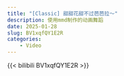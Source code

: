```yaml
---
title: "[Classic] 甜甜花甜不过芭芭拉～"
description: 使用mmd制作的动画舞蹈
date: 2025-01-28
slug: BV1xqfQY1E2R
categories:
    - Video
---
```


{{< bilibili BV1xqfQY1E2R >}}
